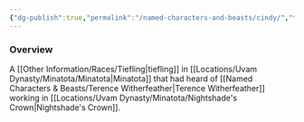 ```yaml
---
{"dg-publish":true,"permalink":"/named-characters-and-beasts/cindy/","tags":["NPC"],"updated":"2025-03-01T21:15:23.048+00:00"}
---
```



### Overview
A [[Other Information/Races/Tiefling\|tiefling]] in [[Locations/Uvam Dynasty/Minatota/Minatota\|Minatota]] that had heard of [[Named Characters & Beasts/Terence Witherfeather\|Terence Witherfeather]] working in [[Locations/Uvam Dynasty/Minatota/Nightshade's Crown\|Nightshade's Crown]].

